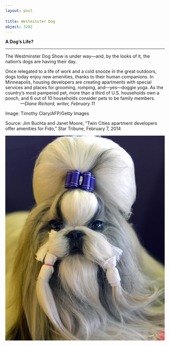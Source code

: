 ```yaml
---
layout: post

title: Westminster Dog
object: 3282
---
```

**A Dog’s Life?**

****

The Westminster Dog Show is under way—and, by the looks of it, the nation’s dogs are having their day.

Once relegated to a life of work and a cold snooze in the great outdoors, dogs today enjoy new amenities, thanks to their human companions. In Minneapolis, housing developers are creating apartments with special services and places for grooming, romping, and—yes—doggie yoga. As the country’s most pampered pet, more than a third of U.S. households own a pooch, and 6 out of 10 households consider pets to be family members.                   *—Diane Richard, writer, February 11*

Image: Timothy Clary/AFP/Getty Images

Source: Jim Buchta and Janet Moore, “Twin Cities apartment developers offer amenities for Fido,” Star Tribune, February 7, 2014

![](../images/14-02-11_2006.33.WestminsterEDIT-1.jpeg)
